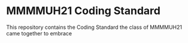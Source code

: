 # MMMMUH21 Coding Standard
This repository contains the Coding Standard the class of MMMMUH21 came together to embrace
